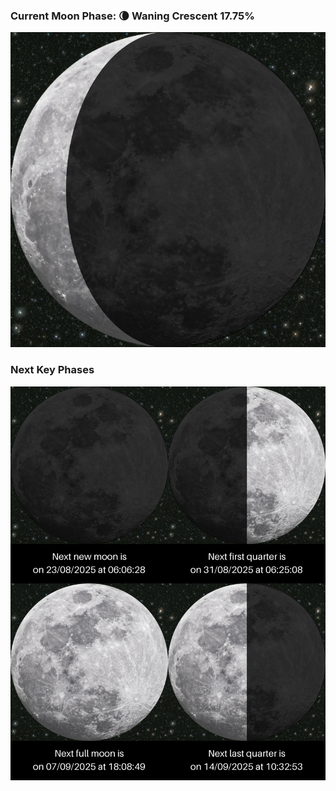 ### Current Moon Phase: 🌘 Waning Crescent 17.75%
![Moon Phase](moonphase.png)
### Next Key Phases
![Gallery](gallery.png)